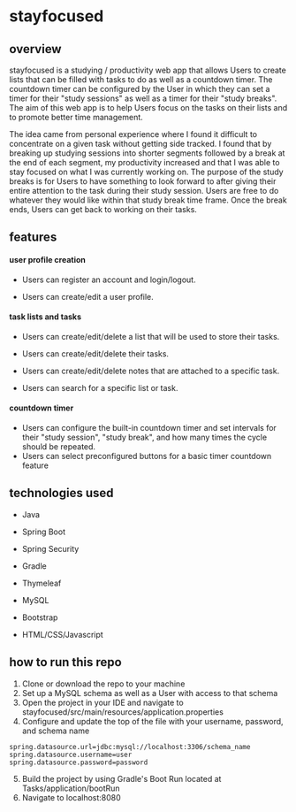 # stayfocused
## overview

stayfocused is a studying / productivity web app that allows Users to create lists that can be filled with tasks to do as well as a countdown timer. The countdown timer can be configured by the User in which they can set a timer for their "study sessions" as well as a timer for their "study breaks". The aim of this web app is to help Users focus on the tasks on their lists and to promote better time management. 

The idea came from personal experience where I found it difficult to concentrate on a given task without getting side tracked. I found that by breaking up studying sessions into shorter segments followed by a break at the end of each segment, my productivity increased and that I was able to stay focused on what I was currently working on. The purpose of the study breaks is for Users to have something to look forward to after giving their entire attention to the task during their study session. Users are free to do whatever they would like within that study break time frame. Once the break ends, Users can get back to working on their tasks.

## features

#### user profile creation
- Users can register an account and login/logout.

- Users can create/edit a user profile.

#### task lists and tasks
- Users can create/edit/delete a list that will be used to store their tasks.

- Users can create/edit/delete their tasks.

- Users can create/edit/delete notes that are attached to a specific task.

- Users can search for a specific list or task.

#### countdown timer
- Users can configure the built-in countdown timer and set intervals for their "study session", "study break", and how many times the cycle should be repeated.
- Users can select preconfigured buttons for a basic timer countdown feature

## technologies used
- Java

- Spring Boot

- Spring Security

- Gradle

- Thymeleaf

- MySQL

- Bootstrap

- HTML/CSS/Javascript

## how to run this repo

1. Clone or download the repo to your machine
2. Set up a MySQL schema as well as a User with access to that schema
3. Open the project in your IDE and navigate to stayfocused/src/main/resources/application.properties
4. Configure and update the top of the file with your username, password, and schema name
 ```
 spring.datasource.url=jdbc:mysql://localhost:3306/schema_name
 spring.datasource.username=user
 spring.datasource.password=password
 ```
5. Build the project by using Gradle's Boot Run located at Tasks/application/bootRun
6. Navigate to localhost:8080
